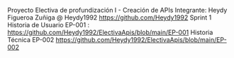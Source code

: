 Proyecto Electiva de profundización I - Creación de APIs
Integrante: 
  Heydy Figueroa Zuñiga @ Heydy1992 https://github.com/Heydy1992
Sprint 1
  Historia  de Usuario EP-001 : https://github.com/Heydy1992/ElectivaApis/blob/main/EP-001
  Historia Técnica     EP-002   https://github.com/Heydy1992/ElectivaApis/blob/main/EP-002
